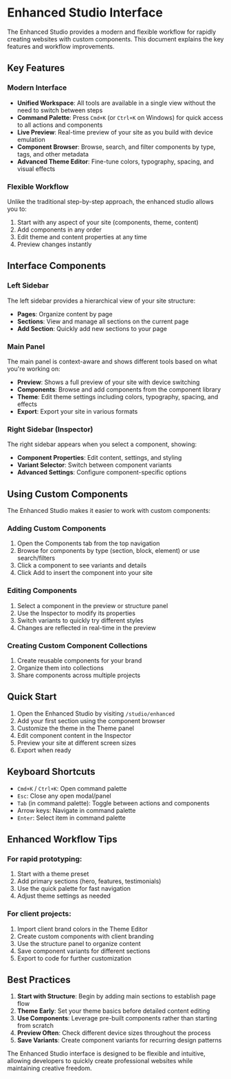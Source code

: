 # Enhanced Studio Interface

The Enhanced Studio provides a modern and flexible workflow for rapidly creating websites with custom components. This document explains the key features and workflow improvements.

## Key Features

### Modern Interface

- **Unified Workspace**: All tools are available in a single view without the need to switch between steps
- **Command Palette**: Press `Cmd+K` (or `Ctrl+K` on Windows) for quick access to all actions and components
- **Live Preview**: Real-time preview of your site as you build with device emulation
- **Component Browser**: Browse, search, and filter components by type, tags, and other metadata
- **Advanced Theme Editor**: Fine-tune colors, typography, spacing, and visual effects

### Flexible Workflow

Unlike the traditional step-by-step approach, the enhanced studio allows you to:

1. Start with any aspect of your site (components, theme, content)
2. Add components in any order
3. Edit theme and content properties at any time
4. Preview changes instantly

## Interface Components

### Left Sidebar

The left sidebar provides a hierarchical view of your site structure:

- **Pages**: Organize content by page
- **Sections**: View and manage all sections on the current page
- **Add Section**: Quickly add new sections to your page

### Main Panel

The main panel is context-aware and shows different tools based on what you're working on:

- **Preview**: Shows a full preview of your site with device switching
- **Components**: Browse and add components from the component library
- **Theme**: Edit theme settings including colors, typography, spacing, and effects
- **Export**: Export your site in various formats

### Right Sidebar (Inspector)

The right sidebar appears when you select a component, showing:

- **Component Properties**: Edit content, settings, and styling
- **Variant Selector**: Switch between component variants
- **Advanced Settings**: Configure component-specific options

## Using Custom Components

The Enhanced Studio makes it easier to work with custom components:

### Adding Custom Components

1. Open the Components tab from the top navigation
2. Browse for components by type (section, block, element) or use search/filters
3. Click a component to see variants and details
4. Click Add to insert the component into your site

### Editing Components

1. Select a component in the preview or structure panel
2. Use the Inspector to modify its properties
3. Switch variants to quickly try different styles
4. Changes are reflected in real-time in the preview

### Creating Custom Component Collections

1. Create reusable components for your brand
2. Organize them into collections
3. Share components across multiple projects

## Quick Start

1. Open the Enhanced Studio by visiting `/studio/enhanced`
2. Add your first section using the component browser
3. Customize the theme in the Theme panel
4. Edit component content in the Inspector
5. Preview your site at different screen sizes
6. Export when ready

## Keyboard Shortcuts

- `Cmd+K` / `Ctrl+K`: Open command palette
- `Esc`: Close any open modal/panel
- `Tab` (in command palette): Toggle between actions and components
- Arrow keys: Navigate in command palette
- `Enter`: Select item in command palette

## Enhanced Workflow Tips

### For rapid prototyping:

1. Start with a theme preset
2. Add primary sections (hero, features, testimonials)
3. Use the quick palette for fast navigation
4. Adjust theme settings as needed

### For client projects:

1. Import client brand colors in the Theme Editor
2. Create custom components with client branding
3. Use the structure panel to organize content
4. Save component variants for different sections
5. Export to code for further customization

## Best Practices

1. **Start with Structure**: Begin by adding main sections to establish page flow
2. **Theme Early**: Set your theme basics before detailed content editing
3. **Use Components**: Leverage pre-built components rather than starting from scratch
4. **Preview Often**: Check different device sizes throughout the process
5. **Save Variants**: Create component variants for recurring design patterns

The Enhanced Studio interface is designed to be flexible and intuitive, allowing developers to quickly create professional websites while maintaining creative freedom.
